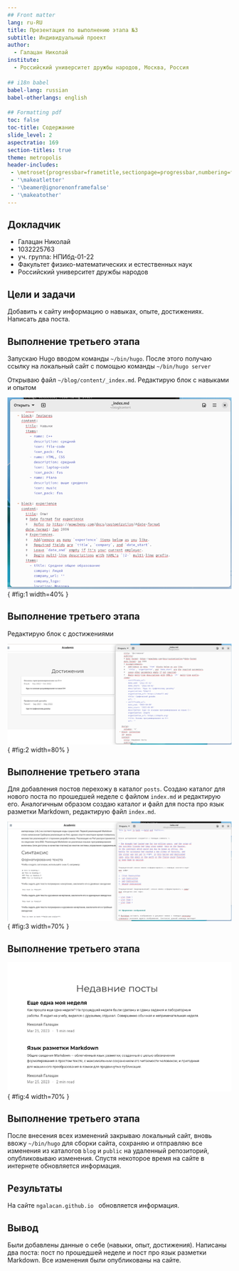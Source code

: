 ```yaml
---
## Front matter
lang: ru-RU
title: Презентация по выполнению этапа №3
subtitle: Индивидуальный проект
author:
  - Галацан Николай
institute:
  - Российский университет дружбы народов, Москва, Россия

## i18n babel
babel-lang: russian
babel-otherlangs: english

## Formatting pdf
toc: false
toc-title: Содержание
slide_level: 2
aspectratio: 169
section-titles: true
theme: metropolis
header-includes:
 - \metroset{progressbar=frametitle,sectionpage=progressbar,numbering=fraction}
 - '\makeatletter'
 - '\beamer@ignorenonframefalse'
 - '\makeatother'
---
```


## Докладчик

  * Галацан Николай
  * 1032225763
  * уч. группа: НПИбд-01-22
  * Факультет физико-математических и естественных наук
  * Российский университет дружбы народов


## Цели и задачи

Добавить к сайту информацию о навыках, опыте, достижениях. Написать два поста.

## Выполнение третьего этапа

Запускаю Hugo вводом команды `~/bin/hugo`. После этого получаю ссылку на локальный сайт с помощью команды `~/bin/hugo server` 

Открываю файл `~/blog/content/_index.md`. Редактирую блок с навыками и опытом 

![Добавление информации о навыках и опыте](image/1.png){ #fig:1 width=40% }

## Выполнение третьего этапа

Редактирую блок с достижениями 

![добавление информации о достижениях](image/2.png){ #fig:2 width=80% }

## Выполнение третьего этапа

Для добавления постов перехожу в каталог `posts`. Создаю каталог для нового поста по прошедшей неделе с файлом `index.md` и редактирую его. Аналогичным образом создаю каталог и файл для поста про язык разметки Markdown, редактирую файл `index.md`.

![Создание поста про Markdown](image/3.png){ #fig:3 width=70% }

## Выполнение третьего этапа

!["Недавние посты" на сайте](image/4.png){ #fig:4 width=70% }


## Выполнение третьего этапа

После внесения всех изменений закрываю локальный сайт, вновь ввожу `~/bin/hugo` для сборки сайта, сохраняю и отправляю все изменения из каталогов `blog` и `public` на удаленный репозиторий, опубликовываю изменения. Спустя некоторое время на сайте в интернете обновляется информация.


## Результаты

 На сайте `ngalacan.github.io ` обновляется информация.

## Вывод

Были добавлены данные о себе (навыки, опыт, достижения). Написаны два поста: пост по прошедшей неделе и пост про язык разметки Markdown. Все изменения были опубликованы на сайте.




